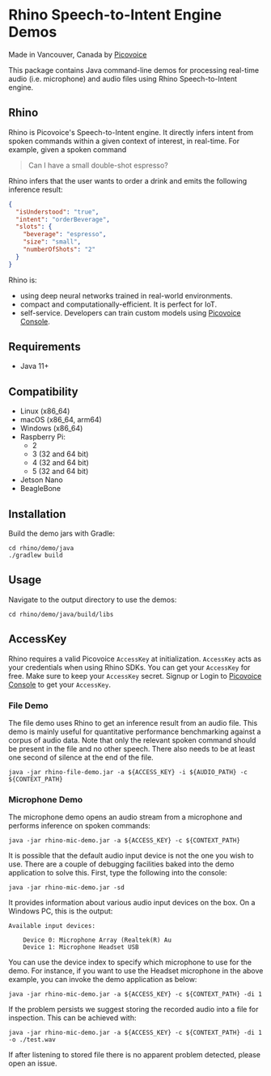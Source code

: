 # Rhino Speech-to-Intent Engine Demos

Made in Vancouver, Canada by [Picovoice](https://picovoice.ai)

This package contains Java command-line demos for processing real-time audio (i.e. microphone) and audio files
using Rhino Speech-to-Intent engine.

## Rhino

Rhino is Picovoice's Speech-to-Intent engine. It directly infers intent from spoken commands within a given context of
interest, in real-time. For example, given a spoken command

>Can I have a small double-shot espresso?

Rhino infers that the user wants to order a drink and emits the following inference result:

```json
{
  "isUnderstood": "true",
  "intent": "orderBeverage",
  "slots": {
    "beverage": "espresso",
    "size": "small",
    "numberOfShots": "2"
  }
}
```

Rhino is:

- using deep neural networks trained in real-world environments.
- compact and computationally-efficient. It is perfect for IoT.
- self-service. Developers can train custom models using [Picovoice Console](https://console.picovoice.ai/).


## Requirements

- Java 11+

## Compatibility

- Linux (x86_64)
- macOS (x86_64, arm64)
- Windows (x86_64)
- Raspberry Pi:
  - 2
  - 3 (32 and 64 bit)
  - 4 (32 and 64 bit)
  - 5 (32 and 64 bit)
- Jetson Nano
- BeagleBone

## Installation

Build the demo jars with Gradle:
```console
cd rhino/demo/java
./gradlew build
```

## Usage

Navigate to the output directory to use the demos:

```console
cd rhino/demo/java/build/libs
```

## AccessKey

Rhino requires a valid Picovoice `AccessKey` at initialization. `AccessKey` acts as your credentials when using Rhino SDKs.
You can get your `AccessKey` for free. Make sure to keep your `AccessKey` secret.
Signup or Login to [Picovoice Console](https://console.picovoice.ai/) to get your `AccessKey`.

### File Demo

The file demo uses Rhino to get an inference result from an audio file. This demo is mainly useful for quantitative performance
benchmarking against a corpus of audio data. Note that only the relevant spoken command should be present in the file
and no other speech. There also needs to be at least one second of silence at the end of the file.

```console
java -jar rhino-file-demo.jar -a ${ACCESS_KEY} -i ${AUDIO_PATH} -c ${CONTEXT_PATH}
```

### Microphone Demo

The microphone demo opens an audio stream from a microphone and performs inference on spoken commands:

```console
java -jar rhino-mic-demo.jar -a ${ACCESS_KEY} -c ${CONTEXT_PATH}
```

It is possible that the default audio input device is not the one you wish to use. There are a couple
of debugging facilities baked into the demo application to solve this. First, type the following into the console:

```console
java -jar rhino-mic-demo.jar -sd
```

It provides information about various audio input devices on the box. On a Windows PC, this is the output:

```
Available input devices:

    Device 0: Microphone Array (Realtek(R) Au
    Device 1: Microphone Headset USB
```

You can use the device index to specify which microphone to use for the demo. For instance, if you want to use the Headset
microphone in the above example, you can invoke the demo application as below:

```console
java -jar rhino-mic-demo.jar -a ${ACCESS_KEY} -c ${CONTEXT_PATH} -di 1
```

If the problem persists we suggest storing the recorded audio into a file for inspection. This can be achieved with:

```console
java -jar rhino-mic-demo.jar -a ${ACCESS_KEY} -c ${CONTEXT_PATH} -di 1 -o ./test.wav
```

If after listening to stored file there is no apparent problem detected, please open an issue.
